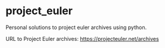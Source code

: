 # project_euler

Personal solutions to project euler archives using python.

URL to Project Euler archives: https://projecteuler.net/archives
